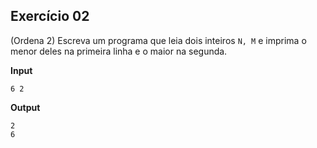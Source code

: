 ## Exercício 02

(Ordena 2) Escreva um programa que leia dois inteiros `N, M` e imprima o menor deles na primeira linha e o maior na segunda.

**Input**
```
6 2
```

**Output**
```
2
6
```
